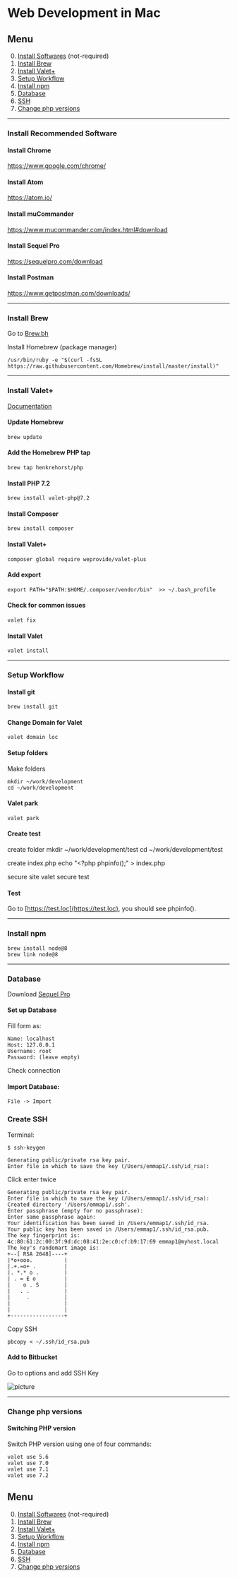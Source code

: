 # Web Development in Mac #

## Menu
0. [Install Softwares](#software) (not-required)
1. [Install Brew](#brew)
2. [Install Valet+](#valet)
3. [Setup Workflow](#workflow)
4. [Install npm](#npm)
5. [Database](#db)
6. [SSH](#ssh)
7. [Change php versions](#phpv)

---------------------------------------


### <a name="software"></a>Install Recommended Software

#### Install Chrome ####

<a href="https://www.google.com/chrome/">https://www.google.com/chrome/</a>

#### Install Atom ####

<a href="https://atom.io/">https://atom.io/</a>

#### Install muCommander ####

<a href="https://www.mucommander.com/index.html#download">https://www.mucommander.com/index.html#download</a>

#### Install Sequel Pro ####

<a href="https://sequelpro.com/download">https://sequelpro.com/download</a>

#### Install Postman ####

<a href="https://www.getpostman.com/downloads/">https://www.getpostman.com/downloads/</a>


---------------------------------------


### <a name="brew"></a>Install Brew

Go to [Brew.bh](https://brew.sh/)

Install Homebrew (package manager)

    /usr/bin/ruby -e "$(curl -fsSL https://raw.githubusercontent.com/Homebrew/install/master/install)"


---------------------------------------


### <a name="valet"></a>Install Valet+

[Documentation](https://github.com/weprovide/valet-plus)

#### Update Homebrew ####

    brew update

#### Add the Homebrew PHP tap ####

    brew tap henkrehorst/php

#### Install PHP 7.2 ####

    brew install valet-php@7.2

#### Install Composer ####

    brew install composer

#### Install Valet+ ####

    composer global require weprovide/valet-plus

#### Add export ####

    export PATH="$PATH:$HOME/.composer/vendor/bin"  >> ~/.bash_profile

#### Check for common issues ####

    valet fix

#### Install Valet ####
    valet install


---------------------------------------


### <a name="workflow"></a>Setup Workflow

#### Install git ####
    brew install git
  
#### Change Domain for Valet ####
    valet domain loc

#### Setup folders ####

Make folders

    mkdir ~/work/development
    cd ~/work/development

#### Valet park ####

    valet park

#### Create test ####

create folder
    mkdir ~/work/development/test
    cd ~/work/development/test

create index.php
    echo "<?php phpinfo();" > index.php

secure site
    valet secure test

#### Test
  Go to [https://test.loc](https://test.loc), you should see phpinfo().

__________________________________


### <a name="npm"></a>Install npm

    brew install node@8
    brew link node@8

__________________________________


### <a name="db"></a>Database

Download [Sequel Pro](https://www.sequelpro.com/)

#### Set up Database

Fill form as:

    Name: localhost
    Host: 127.0.0.1
    Username: root
    Password: (leave empty)

Check connection

#### Import Database:

    File -> Import



### <a name="ssh"></a>Create SSH

Terminal:

`$ ssh-keygen`

    Generating public/private rsa key pair.
    Enter file in which to save the key (/Users/emmap1/.ssh/id_rsa):

Click enter twice

    Generating public/private rsa key pair.
    Enter file in which to save the key (/Users/emmap1/.ssh/id_rsa):
    Created directory '/Users/emmap1/.ssh'.
    Enter passphrase (empty for no passphrase):
    Enter same passphrase again:
    Your identification has been saved in /Users/emmap1/.ssh/id_rsa.
    Your public key has been saved in /Users/emmap1/.ssh/id_rsa.pub.
    The key fingerprint is:
    4c:80:61:2c:00:3f:9d:dc:08:41:2e:c0:cf:b9:17:69 emmap1@myhost.local 
    The key's randomart image is:
    +--[ RSA 2048]----+
    |*o+ooo.          |
    |.+.=o+ .         |
    |. *.* o .        |
    | . = E o         |
    |    o . S        |
    |   . .           |
    |     .           |
    |                 |
    |                 |
    +-----------------+

Copy SSH

`pbcopy < ~/.ssh/id_rsa.pub`

#### Add to Bitbucket

Go to options and add SSH Key

![picture](https://confluence.atlassian.com/bitbucket/files/304578655/755335794/2/1502737357377/add_ssh_key.png)

__________________________________


### <a name="php v"></a>Change php versions


#### Switching PHP version

Switch PHP version using one of four commands:

    valet use 5.6
    valet use 7.0
    valet use 7.1
    valet use 7.2


## Menu
0. [Install Softwares](#software) (not-required)
1. [Install Brew](#brew)
2. [Install Valet+](#valet)
3. [Setup Workflow](#workflow)
4. [Install npm](#npm)
5. [Database](#db)
6. [SSH](#ssh)
7. [Change php versions](#phpv)
